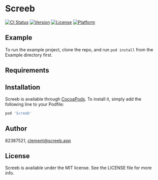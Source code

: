 # Screeb

[![CI Status](https://img.shields.io/travis/82387521/Screeb.svg?style=flat)](https://travis-ci.org/82387521/Screeb)
[![Version](https://img.shields.io/cocoapods/v/Screeb.svg?style=flat)](https://cocoapods.org/pods/Screeb)
[![License](https://img.shields.io/cocoapods/l/Screeb.svg?style=flat)](https://cocoapods.org/pods/Screeb)
[![Platform](https://img.shields.io/cocoapods/p/Screeb.svg?style=flat)](https://cocoapods.org/pods/Screeb)

## Example

To run the example project, clone the repo, and run `pod install` from the Example directory first.

## Requirements

## Installation

Screeb is available through [CocoaPods](https://cocoapods.org). To install
it, simply add the following line to your Podfile:

```ruby
pod 'Screeb'
```

## Author

82387521, clement@screeb.app

## License

Screeb is available under the MIT license. See the LICENSE file for more info.
